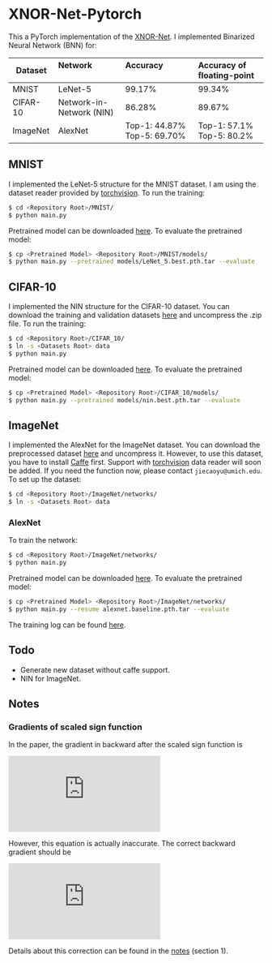 # XNOR-Net-Pytorch
This a PyTorch implementation of the [XNOR-Net](https://github.com/allenai/XNOR-Net). I implemented Binarized Neural Network (BNN) for:  

| Dataset  | Network                  | Accuracy                    | Accuracy of floating-point |
|----------|:-------------------------|:----------------------------|:---------------------------|
| MNIST    | LeNet-5                  | 99.17%                      | 99.34%                     |
| CIFAR-10 | Network-in-Network (NIN) | 86.28%                      | 89.67%                     |
| ImageNet | AlexNet                  | Top-1: 44.87% Top-5: 69.70% | Top-1: 57.1% Top-5: 80.2%  |

## MNIST
I implemented the LeNet-5 structure for the MNIST dataset. I am using the dataset reader provided by [torchvision](https://github.com/pytorch/vision). To run the training:
```bash
$ cd <Repository Root>/MNIST/
$ python main.py
```
Pretrained model can be downloaded [here](https://drive.google.com/open?id=0B-7I62GOSnZ8R3Jzd0ozdzlJUk0). To evaluate the pretrained model:
```bash
$ cp <Pretrained Model> <Repository Root>/MNIST/models/
$ python main.py --pretrained models/LeNet_5.best.pth.tar --evaluate
```

## CIFAR-10
I implemented the NIN structure for the CIFAR-10 dataset. You can download the training and validation datasets [here](https://drive.google.com/open?id=0B-7I62GOSnZ8Z0ZCVXFtVnFEaTg) and uncompress the .zip file. To run the training:
```bash
$ cd <Repository Root>/CIFAR_10/
$ ln -s <Datasets Root> data
$ python main.py
```
Pretrained model can be downloaded [here](https://drive.google.com/open?id=0B-7I62GOSnZ8UjJqNnR1V0dMbWs). To evaluate the pretrained model:
```bash
$ cp <Pretrained Model> <Repository Root>/CIFAR_10/models/
$ python main.py --pretrained models/nin.best.pth.tar --evaluate
```

## ImageNet
I implemented the AlexNet for the ImageNet dataset. You can download the preprocessed dataset [here](https://drive.google.com/uc?export=download&id=0B-7I62GOSnZ8aENhOEtESVFHa2M) and uncompress it. However, to use this dataset, you have to install [Caffe](https://github.com/BVLC/caffe) first. Support with [torchvision](https://github.com/pytorch/vision) data reader will soon be added. If you need the function now, please contact ```jiecaoyu@umich.edu```.  
To set up the dataset:
```bash
$ cd <Repository Root>/ImageNet/networks/
$ ln -s <Datasets Root> data
```

### AlexNet
To train the network:
```bash
$ cd <Repository Root>/ImageNet/networks/
$ python main.py
```
Pretrained model can be downloaded [here](https://drive.google.com/open?id=0B-7I62GOSnZ8bUtZUXdZLVBtUDQ). To evaluate the pretrained model:
```bash
$ cp <Pretrained Model> <Repository Root>/ImageNet/networks/
$ python main.py --resume alexnet.baseline.pth.tar --evaluate
```
The training log can be found [here](https://raw.githubusercontent.com/jiecaoyu/XNOR-Net-PyTorch/master/ImageNet/networks/log.baseline).

## Todo
- Generate new dataset without caffe support.
- NIN for ImageNet.

## Notes
### Gradients of scaled sign function
In the paper, the gradient in backward after the scaled sign function is  
  
![equation](http://latex.codecogs.com/gif.latex?%5Cfrac%7B%5Cpartial%20C%7D%7B%5Cpartial%20W_i%7D%3D%5Cfrac%7B%5Cpartial%20C%7D%7B%5Cpartial%20%7B%5Cwidetilde%7BW%7D%7D_i%7D%20%28%5Cfrac%7B1%7D%7Bn%7D+%5Cfrac%7B%5Cpartial%20sign%28W_i%29%7D%7B%5Cpartial%20W_i%7D%5Ccdot%20%5Calpha%20%29)

<!--
\frac{\partial C}{\partial W_i}=\frac{\partial C}{\partial {\widetilde{W}}_i} (\frac{1}{n}+\frac{\partial sign(W_i)}{\partial W_i}\cdot \alpha )
-->

However, this equation is actually inaccurate. The correct backward gradient should be

![equation](https://latex.codecogs.com/gif.latex?%5Cfrac%7B%5Cpartial%20C%7D%7B%5Cpartial%20W_%7Bi%7D%7D%20%3D%20%5Cfrac%7B1%7D%7Bn%7D%20%5Ccdot%20sign%28W_%7Bi%7D%29%20%5Ccdot%20%5Csum_%7Bj%3D1%7D%5E%7Bn%7D%5B%5Cfrac%7B%5Cpartial%20C%7D%7B%5Cpartial%20%5Cwidetilde%7BW%7D_j%7D%20%5Ccdot%20sign%28W_j%29%5D%20&plus;%20%5Cfrac%7B%5Cpartial%20C%7D%7B%5Cpartial%20%5Cwidetilde%7BW%7D_i%7D%20%5Ccdot%20%5Cfrac%7Bsign%28W_i%29%7D%7BW_i%7D%20%5Ccdot%20%5Calpha)

Details about this correction can be found in the [notes](notes/notes.pdf) (section 1).
